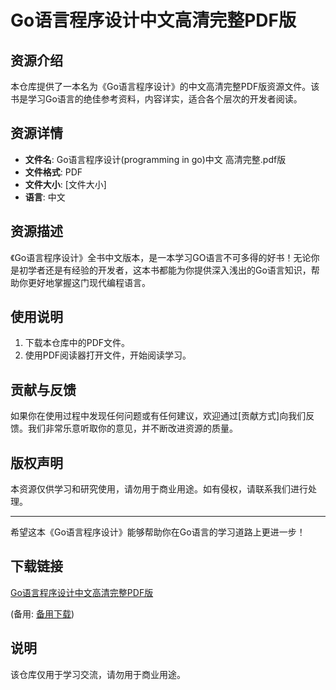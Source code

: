 # Go语言程序设计中文高清完整PDF版

## 资源介绍

本仓库提供了一本名为《Go语言程序设计》的中文高清完整PDF版资源文件。该书是学习Go语言的绝佳参考资料，内容详实，适合各个层次的开发者阅读。

## 资源详情

- **文件名**: Go语言程序设计(programming in go)中文 高清完整.pdf版
- **文件格式**: PDF
- **文件大小**: [文件大小]
- **语言**: 中文

## 资源描述

《Go语言程序设计》全书中文版本，是一本学习GO语言不可多得的好书！无论你是初学者还是有经验的开发者，这本书都能为你提供深入浅出的Go语言知识，帮助你更好地掌握这门现代编程语言。

## 使用说明

1. 下载本仓库中的PDF文件。
2. 使用PDF阅读器打开文件，开始阅读学习。

## 贡献与反馈

如果你在使用过程中发现任何问题或有任何建议，欢迎通过[贡献方式]向我们反馈。我们非常乐意听取你的意见，并不断改进资源的质量。

## 版权声明

本资源仅供学习和研究使用，请勿用于商业用途。如有侵权，请联系我们进行处理。

---

希望这本《Go语言程序设计》能够帮助你在Go语言的学习道路上更进一步！

## 下载链接
[Go语言程序设计中文高清完整PDF版](https://pan.quark.cn/s/4518d48d1c90) 

(备用: [备用下载](https://pan.baidu.com/s/1f_b2tw17GV8SQSvitLMqgQ?pwd=1234))

## 说明

该仓库仅用于学习交流，请勿用于商业用途。

